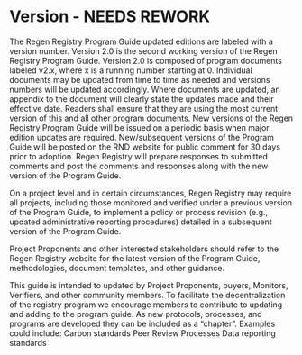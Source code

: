 # Version - NEEDS REWORK

The Regen Registry Program Guide updated editions are labeled with a version number. Version 2.0 is the second working version of the Regen Registry Program Guide. Version 2.0 is composed of program documents labeled v2.x, where x is a running number starting at 0. Individual documents may be updated from time to time as needed and versions numbers will be updated accordingly. Where documents are updated, an appendix to the document will clearly state the updates made and their effective date. Readers shall ensure that they are using the most current version of this and all other program documents. New versions of the Regen Registry Program Guide will be issued on a periodic basis when major edition updates are required. New/subsequent versions of the Program Guide will be posted on the RND website for public comment for 30 days prior to adoption. Regen Registry will prepare responses to submitted comments and post the comments and responses along with the new version of the Program Guide.

On a project level and in certain circumstances, Regen Registry may require all projects, including those monitored and verified under a previous version of the Program Guide, to implement a policy or process revision (e.g., updated administrative reporting procedures) detailed in a subsequent version of the Program Guide.

Project Proponents and other interested stakeholders should refer to the Regen Registry website for the latest version of the Program Guide, methodologies, document templates, and other guidance.

This guide is intended to updated by Project Proponents, buyers, Monitors, Verifiers, and other community members. To facilitate the decentralization of the registry program we encourage members to contribute to updating and adding to the program guide. As new protocols, processes, and programs are developed they can be included as a “chapter”. Examples could include: Carbon standards Peer Review Processes Data reporting standards
